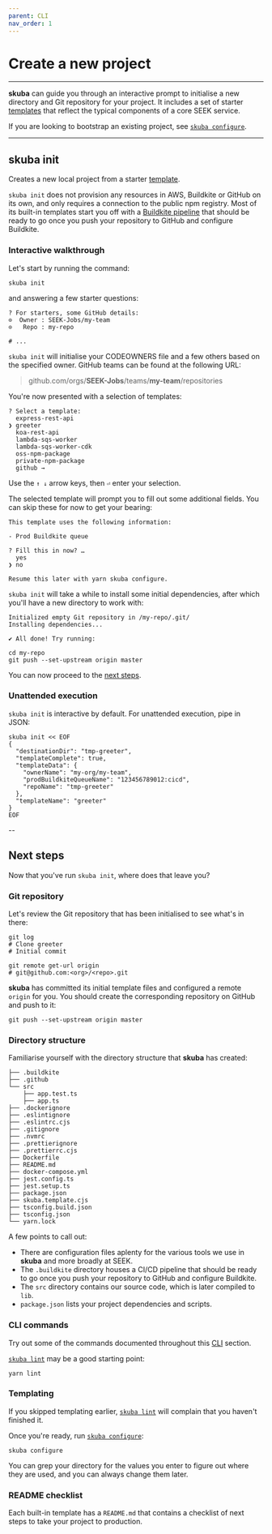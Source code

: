 ```yaml
---
parent: CLI
nav_order: 1
---
```


# Create a new project

---

**skuba** can guide you through an interactive prompt to initialise a new directory and Git repository for your project.
It includes a set of starter [templates] that reflect the typical components of a core SEEK service.

If you are looking to bootstrap an existing project,
see [`skuba configure`].

---

## skuba init

Creates a new local project from a starter [template].

`skuba init` does not provision any resources in AWS, Buildkite or GitHub on its own,
and only requires a connection to the public npm registry.
Most of its built-in templates start you off with a [Buildkite pipeline] that should be ready to go once you push your repository to GitHub and configure Buildkite.

### Interactive walkthrough

Let's start by running the command:

```shell
skuba init
```

and answering a few starter questions:

```shell
? For starters, some GitHub details:
⊙  Owner : SEEK-Jobs/my-team
⊙   Repo : my-repo

# ...
```

`skuba init` will initialise your CODEOWNERS file and a few others based on the specified owner.
GitHub teams can be found at the following URL:

> github.com/orgs/**SEEK-Jobs**/teams/**my-team**/repositories

You're now presented with a selection of templates:

```shell
? Select a template:
  express-rest-api
❯ greeter
  koa-rest-api
  lambda-sqs-worker
  lambda-sqs-worker-cdk
  oss-npm-package
  private-npm-package
  github →
```

Use the `↑ ↓` arrow keys, then `⏎` enter your selection.

The selected template will prompt you to fill out some additional fields.
You can skip these for now to get your bearing:

```shell
This template uses the following information:

- Prod Buildkite queue

? Fill this in now? …
  yes
❯ no

Resume this later with yarn skuba configure.
```

`skuba init` will take a while to install some initial dependencies,
after which you'll have a new directory to work with:

```shell
Initialized empty Git repository in /my-repo/.git/
Installing dependencies...

✔ All done! Try running:

cd my-repo
git push --set-upstream origin master
```

You can now proceed to the [next steps](#next-steps).

### Unattended execution

`skuba init` is interactive by default.
For unattended execution, pipe in JSON:

```shell
skuba init << EOF
{
  "destinationDir": "tmp-greeter",
  "templateComplete": true,
  "templateData": {
    "ownerName": "my-org/my-team",
    "prodBuildkiteQueueName": "123456789012:cicd",
    "repoName": "tmp-greeter"
  },
  "templateName": "greeter"
}
EOF
```

--

## Next steps

Now that you've run `skuba init`, where does that leave you?

### Git repository

Let's review the Git repository that has been initialised to see what's in there:

```shell
git log
# Clone greeter
# Initial commit

git remote get-url origin
# git@github.com:<org>/<repo>.git
```

**skuba** has committed its initial template files and configured a remote `origin` for you.
You should create the corresponding repository on GitHub and push to it:

```shell
git push --set-upstream origin master
```

### Directory structure

Familiarise yourself with the directory structure that **skuba** has created:

```shell
├── .buildkite
├── .github
└── src
    ├── app.test.ts
    ├── app.ts
├── .dockerignore
├── .eslintignore
├── .eslintrc.cjs
├── .gitignore
├── .nvmrc
├── .prettierignore
├── .prettierrc.cjs
├── Dockerfile
├── README.md
├── docker-compose.yml
├── jest.config.ts
├── jest.setup.ts
├── package.json
├── skuba.template.cjs
├── tsconfig.build.json
├── tsconfig.json
└── yarn.lock
```

A few points to call out:

- There are configuration files aplenty for the various tools we use in **skuba** and more broadly at SEEK.
- The `.buildkite` directory houses a CI/CD pipeline that should be ready to go once you push your repository to GitHub and configure Buildkite.
- The `src` directory contains our source code, which is later compiled to `lib`.
- `package.json` lists your project dependencies and scripts.

### CLI commands

Try out some of the commands documented throughout this [CLI] section.

[`skuba lint`] may be a good starting point:

```shell
yarn lint
```

### Templating

If you skipped templating earlier,
[`skuba lint`] will complain that you haven't finished it.

Once you're ready, run [`skuba configure`]:

```shell
skuba configure
```

You can grep your directory for the values you enter to figure out where they are used,
and you can always change them later.

### README checklist

Each built-in template has a `README.md` that contains a checklist of next steps to take your project to production.

[`skuba configure`]: ./configure.md#skuba-configure
[`skuba lint`]: ./lint.md#skuba-lint
[buildkite pipeline]: https://buildkite.com/docs/pipelines/defining-steps
[cli]: ./index.md
[template]: ../templates
[templates]: ../templates
